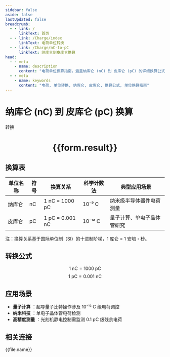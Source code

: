 ```yaml
---
sidebar: false
aside: false
lastUpdated: false
breadcrumb:
  - - link: /
      linkText: 首页
  - - link: /Charge/index
      linkText: 电荷单位转换
  - - link: /Charge/nC-to-pC
      linkText: 纳库仑到皮库仑换算
head:
  - - meta
    - name: description
      content: "电荷单位换算指南，涵盖纳库仑 (nC) 到 皮库仑 (pC) 的详细换算公式与说明。"
  - - meta
    - name: keywords
      content: "电荷, 单位转换, 纳库仑, 皮库仑, 换算公式, 单位换算指南"
---
```

# 纳库仑 (nC) 到 皮库仑 (pC) 换算

<script setup>
import { onMounted, reactive, inject ,ref  } from 'vue'
import { NButton,NForm ,NFormItem,NInput,NInputNumber,NSelect,NCard,useMessage ,NGrid ,NGi } from 'naive-ui'
import { defineClientComponent } from 'vitepress'
import { Charge } from '../../files';
const convert = inject('convert')
const options =  [
  { "label": "纳库仑 (nC)", "value": "nC" },
  { "label": "皮库仑 (pC)", "value": "pC" }
];
const formRef = ref(null);
const rules = {
  number:{
    required: true,
    type: 'number',
    trigger: "blur"
  },
  to:{
    required: true,
    trigger: "select"
  },
  from:{
    required: true,
    trigger: "select"
  }
}
const form = reactive({
  number:null,
  to:'',
  from:'',
  result:'',
  title:'电荷单位换算',
})
const convertHandler = (e) => {
   e.preventDefault();
  formRef.value?.validate((errors)=>{
    if (!errors) {
      form.result = `${form.number}${form.from} = ${convert(form.number).from(form.from).to(form.to)}${form.to}`
    }
  })
}
</script>

<n-form size="large" :model="form" ref='formRef' :rules="rules">
  <n-form-item label="数值"  path="number">
    <n-input-number size="large" style="width:100%" :min="0" v-model:value="form.number"   placeholder="请输入要转换的数值" />
  </n-form-item>
  <n-form-item label="从" path="from">
    <n-select  size="large" :options="options" v-model:value="form.from" placeholder="请选择原始单位" />
  </n-form-item>
  <n-form-item label="到" path="to">
    <n-select  size="large" :options="options" v-model:value="form.to" placeholder="请选择转换单位" />
  </n-form-item>
  <n-form-item>
    <n-button type="primary" style="width:100%" @click="convertHandler">转换</n-button>
  </n-form-item>
</n-form>
<n-card  embedded :bordered="false" hoverable>
  <div  style="text-align:center">
    <h1>{{form.result}}</h1>
  </div>
</n-card>


## 换算表
| 单位名称   | 符号 | 换算关系                             | 科学计数法  | 典型应用场景                     |
|------------|------|--------------------------------------|-------------|----------------------------------|
| 纳库仑     | nC   | 1 nC = 1000 pC                   | 10⁻⁹ C      | 纳米级半导体器件电荷测量         |
| 皮库仑     | pC   | 1 pC = 0.001 nC                  | 10⁻¹² C     | 量子计算、单电子晶体管研究       |

注：换算关系基于国际单位制（SI）的十进制阶梯，1 库仑 = 1 安培・秒。

## 转换公式
$$ 1 \text{ nC} = 1000 \text{ pC} $$
$$ 1 \text{ pC} = 0.001 \text{ nC} $$

## 应用场景
- **量子计算** ：超导量子比特操作涉及 10⁻¹² C 级电荷调控
- **纳米科技** ：单电子晶体管电荷检测
- **高精度测量** ：光刻机静电控制需监测 0.1 pC 级残余电荷



## 相关连接
<n-grid x-gap="12" :cols="3">
  <n-gi v-for="(file, index) in Charge" :key="index">
    <n-button
      text
      tag="a"
      :href="file.path"
      type="primary"
    >
      {{file.name}}
    </n-button>
  </n-gi>
</n-grid>